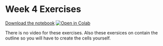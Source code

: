 # Week 4 Exercises

[Download the notebook](https://github.com/neuro4ml/exercises/blob/main/w4-learning/w4-learning-exercise.ipynb)
[![Open in Colab](https://colab.research.google.com/assets/colab-badge.svg)](https://colab.research.google.com/github/neuro4ml/exercises/blob/main/w4-learning/w4-learning-exercise.ipynb)

There is no video for these exercises. Also these exersices on contain the outline so you will have to create the cells yourself.
